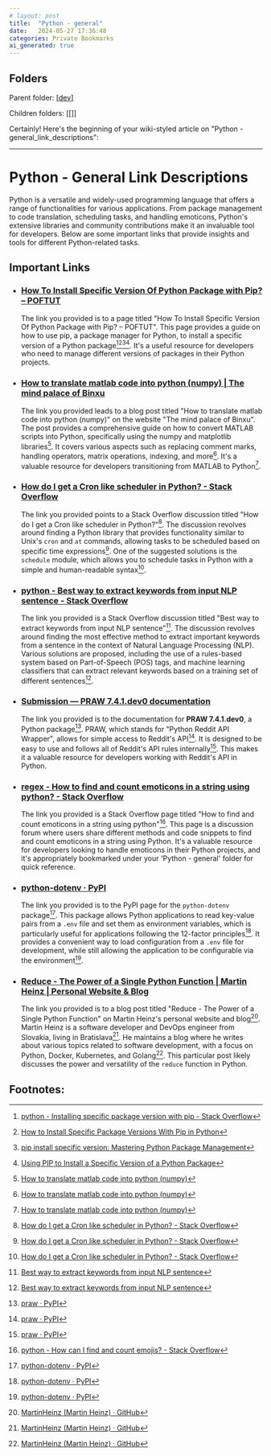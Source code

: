 ```yaml
---
# layout: post
title:  "Python - general"
date:   2024-05-27 17:36:48
categories: Private Bookmarks
ai_generated: true
---
```



## Folders
Parent folder: [[dev]]

Children folders: [[]]

Certainly! Here's the beginning of your wiki-styled article on "Python - general_link_descriptions":

---

# Python - General Link Descriptions

Python is a versatile and widely-used programming language that offers a range of functionalities for various applications. From package management to code translation, scheduling tasks, and handling emoticons, Python's extensive libraries and community contributions make it an invaluable tool for developers. Below are some important links that provide insights and tools for different Python-related tasks.

## Important Links

- ### [How To Install Specific Version Of Python Package with Pip? – POFTUT](https://www.poftut.com/how-to-install-specific-version-of-python-package-with-pip/)

	The link you provided is to a page titled "How To Install Specific Version Of Python Package with Pip? – POFTUT". This page provides a guide on how to use pip, a package manager for Python, to install a specific version of a Python package[^1-1][^1-2][^1-3][^1-4]. It's a useful resource for developers who need to manage different versions of packages in their Python projects.

	[^1-1]: [python - Installing specific package version with pip - Stack Overflow](https://stackoverflow.com/questions/5226311/installing-specific-package-version-with-pip)

	[^1-2]: [How to Install Specific Package Versions With Pip in Python](https://www.squash.io/how-to-install-specific-package-version-with-pip-in-python/)

	[^1-3]: [pip install specific version: Mastering Python Package Management](https://www.currishine.com/pip-install-specific-version)

	[^1-4]: [Using PIP to Install a Specific Version of a Python Package](https://ioflood.com/blog/pip-install-specific-version/)

- ### [How to translate matlab code into python (numpy) | The mind palace of Binxu](https://animadversio.github.io/tech_note/translate-matlab-into-python-numpy)

	The link you provided leads to a blog post titled "How to translate matlab code into python (numpy)" on the website "The mind palace of Binxu". The post provides a comprehensive guide on how to convert MATLAB scripts into Python, specifically using the numpy and matplotlib libraries[^2-1]. It covers various aspects such as replacing comment marks, handling operators, matrix operations, indexing, and more[^2-1]. It's a valuable resource for developers transitioning from MATLAB to Python[^2-1].

	[^2-1]: [How to translate matlab code into python (numpy)](https://animadversio.github.io/tech_note/translate-matlab-into-python-numpy)

- ### [How do I get a Cron like scheduler in Python? - Stack Overflow](https://stackoverflow.com/questions/373335/how-do-i-get-a-cron-like-scheduler-in-python)

	The link you provided points to a Stack Overflow discussion titled "How do I get a Cron like scheduler in Python?"[^3-1]. The discussion revolves around finding a Python library that provides functionality similar to Unix's `cron` and `at` commands, allowing tasks to be scheduled based on specific time expressions[^3-1]. One of the suggested solutions is the `schedule` module, which allows you to schedule tasks in Python with a simple and human-readable syntax[^3-1].

	[^3-1]: [How do I get a Cron like scheduler in Python? - Stack Overflow](https://stackoverflow.com/questions/373335/how-do-i-get-a-cron-like-scheduler-in-python)

- ### [python - Best way to extract keywords from input NLP sentence - Stack Overflow](https://stackoverflow.com/questions/27405942/best-way-to-extract-keywords-from-input-nlp-sentence)

	The link you provided is a Stack Overflow discussion titled "Best way to extract keywords from input NLP sentence"[^4-1]. The discussion revolves around finding the most effective method to extract important keywords from a sentence in the context of Natural Language Processing (NLP). Various solutions are proposed, including the use of a rules-based system based on Part-of-Speech (POS) tags, and machine learning classifiers that can extract relevant keywords based on a training set of different sentences[^4-1].

	[^4-1]: [Best way to extract keywords from input NLP sentence](https://stackoverflow.com/questions/27405942/best-way-to-extract-keywords-from-input-nlp-sentence)

- ### [Submission — PRAW 7.4.1.dev0 documentation](https://praw.readthedocs.io/en/latest/code_overview/models/submission.html)

	The link you provided is to the documentation for **PRAW 7.4.1.dev0**, a Python package[^5-1]. PRAW, which stands for "Python Reddit API Wrapper", allows for simple access to Reddit's API[^5-1]. It is designed to be easy to use and follows all of Reddit's API rules internally[^5-1]. This makes it a valuable resource for developers working with Reddit's API in Python.

	[^5-1]: [praw · PyPI](https://pypi.org/project/praw/)

- ### [regex - How to find and count emoticons in a string using python? - Stack Overflow](https://stackoverflow.com/questions/19149186/how-to-find-and-count-emoticons-in-a-string-using-python)

	The link you provided is a Stack Overflow page titled "How to find and count emoticons in a string using python"[^6-1]. This page is a discussion forum where users share different methods and code snippets to find and count emoticons in a string using Python. It's a valuable resource for developers looking to handle emoticons in their Python projects, and it's appropriately bookmarked under your 'Python - general' folder for quick reference.

	[^6-1]: [python - How can I find and count emojis? - Stack Overflow](https://stackoverflow.com/questions/73371998/how-can-i-find-and-count-emojis)

- ### [python-dotenv · PyPI](https://pypi.org/project/python-dotenv/)

	The link you provided is to the PyPI page for the `python-dotenv` package[^7-1]. This package allows Python applications to read key-value pairs from a `.env` file and set them as environment variables, which is particularly useful for applications following the 12-factor principles[^7-1]. It provides a convenient way to load configuration from a `.env` file for development, while still allowing the application to be configurable via the environment[^7-1].

	[^7-1]: [python-dotenv · PyPI](https://pypi.org/project/python-dotenv/)

- ### [Reduce - The Power of a Single Python Function | Martin Heinz | Personal Website & Blog](https://martinheinz.dev/blog/93)

	The link you provided is to a blog post titled "Reduce - The Power of a Single Python Function" on Martin Heinz's personal website and blog[^8-1]. Martin Heinz is a software developer and DevOps engineer from Slovakia, living in Bratislava[^8-1]. He maintains a blog where he writes about various topics related to software development, with a focus on Python, Docker, Kubernetes, and Golang[^8-1]. This particular post likely discusses the power and versatility of the `reduce` function in Python.

	[^8-1]: [MartinHeinz (Martin Heinz) · GitHub](https://github.com/MartinHeinz)

## Footnotes:


[//begin]: # "Autogenerated link references for markdown compatibility"
[dev]: dev.md "dev"
[//end]: # "Autogenerated link references"